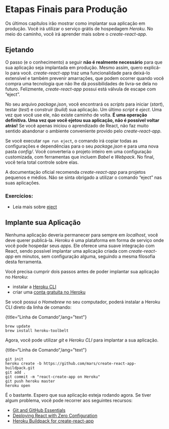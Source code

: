 # Etapas Finais para Produção

Os últimos capítulos irão mostrar como implantar sua aplicação em produção. Você irá utilizar o serviço grátis de hospedagem _Heroku_. No meio do caminho, você irá aprender mais sobre o _create-react-app_.

## Ejetando

O passo (e o conhecimento) a seguir **não é realmente necessário** para que sua aplicação seja implantada em produção. Mesmo assim, quero explicá-lo para você. _create-react-app_ traz uma funcionalidade para deixá-lo extensível e também prevenir amarrações, que podem ocorrer quando você compra uma tecnologia que não lhe dá possibilidades de livra-se dela no futuro. Felizmente, _create-react-app_ possui está válvula de escape com “eject”.

No seu arquivo _package.json_, você encontrará os _scripts_ para iniciar (_start_), testar (_test_) e construir (_build_) sua aplicação. Um último _script_ é _eject_. Uma vez que você use ele, não existe caminho de volta. **É uma operação definitiva. Uma vez que você ejetou sua aplicação, não é possível voltar atrás!** Se você apenas iniciou o aprendizado de React, não faz muito sentido abandonar o ambiente conveniente provido pelo _create-react-app_.

Se você executar `npm run eject`, o comando irá copiar todas as configurações e dependências para o seu _package.json_ e para uma nova pasta _config/_. Você converteria o projeto inteiro em uma configuração customizada, com ferramentas que incluem _Babel_ e _Webpack_. No final, você teria total controle sobre elas.

A documentação oficial recomenda *create-react-app* para projetos pequenos e médios. Não se sinta obrigado a utilizar o comando “eject” nas suas aplicações.

### Exercícios:

* Leia mais sobre [eject][1]

## Implante sua Aplicação

Nenhuma aplicação deveria permanecer para sempre em _localhost_, você deve querer publicá-la. _Heroku_ é uma plataforma em forma de serviço onde você pode hospedar seus _apps_. Ele oferece uma suave integração com React, sendo possível implantar uma aplicação criada com _create-react-app_ em minutos, sem configuração alguma, seguindo a mesma filosofia desta ferramenta.

Você precisa cumprir dois passos antes de poder implantar sua aplicação no _Heroku_:

* instalar a [Heroku CLI][2]
* criar uma [conta gratuita no Heroku][3]

Se você possui o _Homebrew_ no seu computador, poderá instalar a Heroku CLI direto da linha de comando:

{title=“Linha de Comando“,lang="text"}
~~~~~~~~
brew update
brew install heroku-toolbelt
~~~~~~~~

Agora, você pode utilizar _git_ e _Heroku CLI_ para implantar a sua aplicação.

{title=“Linha de Comando“,lang="text"}
~~~~~~~~
git init
heroku create -b https://github.com/mars/create-react-app-buildpack.git
git add .
git commit -m "react-create-app on Heroku"
git push heroku master
heroku open
~~~~~~~~

É o bastante. Espero que sua aplicação esteja rodando agora. Se tiver algum problema, você pode recorrer aos seguintes recursos:

* [Git and GitHub Essentials][4]
* [Deploying React with Zero Configuration][5]
* [Heroku Buildpack for create-react-app][6]

[1]:	https://github.com/facebookincubator/create-react-app#converting-to-a-custom-setup
[2]:	https://devcenter.heroku.com/articles/heroku-command-line
[3]:	https://www.heroku.com/
[4]:	https://www.robinwieruch.de/git-essential-commands/
[5]:	https://blog.heroku.com/deploying-react-with-zero-configuration
[6]:	https://github.com/mars/create-react-app-buildpack